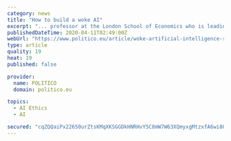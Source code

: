 ```yaml
---
category: news
title: "How to build a woke AI"
excerpt: "... professor at the London School of Economics who is leading a new interdisciplinary research network with the Ada Lovelace Institute called JUST AI. “At the moment, the discussion about ethics is all about an aspirational endpoint,” she added. Creating ethics checklists or principles “might be so high-level and so abstract, that in ..."
publishedDateTime: 2020-04-11T02:49:00Z
webUrl: "https://www.politico.eu/article/woke-artificial-intelligence-racial-misidentification-gender-bias/"
type: article
quality: 19
heat: 19
published: false

provider:
  name: POLITICO
  domain: politico.eu

topics:
  - AI Ethics
  - AI

secured: "cqZQQaiPx22650urZtsKMqXKSGGDkHNRHvY5C8mW7W63XQmyxgMtzxfA6wi8OlLanOmFU1fnl1JRHsAU/D4XXgukacjfLpUXYpUOUgm07ISV6jB2UlPkoM2Xy9ZJQlcw/ZLeBYDPatwQkfn8Qz3vVaffx7Z7pj5hnx1T+Gmk9XRV5nNY3D69/ekFkt6uYzldEn2GuCApbT8jOV7TJNEy5MV+721SU34kWVOl81TrEQ2fw9uzmAW/udcVYM8vcMj0NVOBRxFPMnjEtoK1pM8asSDIuui9vstXC+41wugETl2WPaU6zG3EOQE/XoKgBCzXWwtibGuebagWsFHmqtyad+0/1rqXn3Zdu5jDdi/nlvw78p5Nv/NECKlUBWiM4nr/z9zAFzFP/lTC9mIeFUx9XS+qhsFIqm5bwCuK3hqfuZqJ7KHK24iasNJl8S49I1Em8rTMzsKFIFkSIUcXUaxn1v9J3+vBZY9vHjNwreksblY=;CmFWvWUjHPdrslF5xQJvhA=="
---
```


